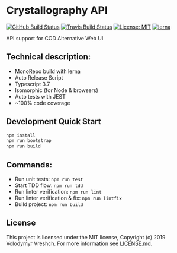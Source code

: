 # Crystallography API
[![GitHub Build Status](https://github.com/chemistry/crystallography-api/workflows/CI/badge.svg)](https://github.com/chemistry/crystallography-api/actions?query=workflow%3ACI)
[![Travis Build Status](https://travis-ci.com/chemistry/crystallography-api.svg?branch=master)](https://travis-ci.org/chemistry/crystallography-api)
[![License: MIT](https://img.shields.io/badge/License-MIT-gren.svg)](https://opensource.org/licenses/MIT)
[![lerna](https://img.shields.io/badge/maintained%20with-lerna-cc00ff.svg)](https://lernajs.io/)

API support for COD Alternative Web UI

## Technical description:
  * MonoRepo build with lerna
  * Auto Release Script
  * Typescript 3.7
  * Isomorphic (for Node & browsers)
  * Auto tests with JEST
  * ~100% code coverage

## Development Quick Start
```bash
npm install
npm run bootstrap
npm run build
```

## Commands:
  * Run unit tests: `npm run test`
  * Start TDD flow: `npm run tdd`
  * Run linter verification: `npm run lint`
  * Run linter verification & fix: `npm run lintfix`
  * Build project: `npm run build`

## License
  This project is licensed under the MIT license, Copyright (c) 2019 Volodymyr Vreshch.
  For more information see [LICENSE.md](https://github.com/chemistry/crystallography-api/blob/master/LICENSE.md).
